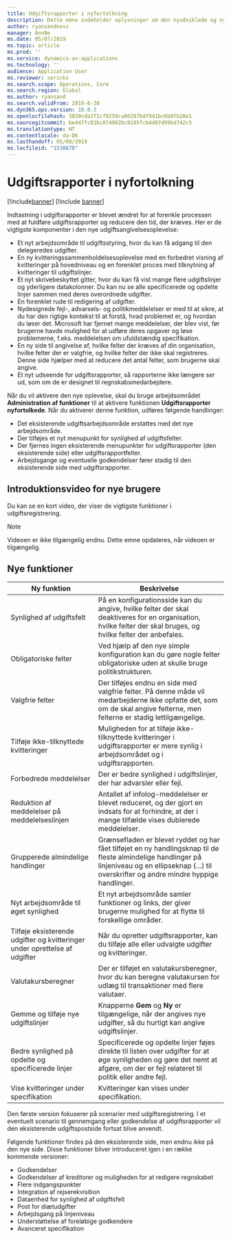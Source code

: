 ```yaml
---
title: Udgiftsrapporter i nyfortolkning
description: Dette emne indeholder oplysninger om den nyudviklede og nyfortolkede oplevelse for indtastning i udgiftsrapporter i Microsoft Dynamics 365 for Finance and Operations. Den nye oplevelse forenkler processen med at fuldføre udgiftsrapporter og reducerer den tid, der kræves.
author: ryansandness
manager: AnnBe
ms.date: 05/07/2019
ms.topic: article
ms.prod: ''
ms.service: dynamics-ax-applications
ms.technology: ''
audience: Application User
ms.reviewer: sericks
ms.search.scope: Operations, Core
ms.search.region: Global
ms.author: ryansand
ms.search.validFrom: 2019-6-30
ms.dyn365.ops.version: 10.0.3
ms.openlocfilehash: 3039cda3f2cf9259ca06207bdf941bc6b0fb28e1
ms.sourcegitcommit: be447fc81bc874982bc0185fcb4d87d99bd742c5
ms.translationtype: HT
ms.contentlocale: da-DK
ms.lasthandoff: 05/08/2019
ms.locfileid: "1538678"
---
```

# <a name="expense-reports-reimagined"></a>Udgiftsrapporter i nyfortolkning

[!include[banner](../includes/banner.md)]
[!include [banner](../includes/preview-banner.md)]

Indtastning i udgiftsrapporter er blevet ændret for at forenkle processen med at fuldføre udgiftsrapporter og reducere den tid, der kræves. Her er de vigtigste komponenter i den nye udgiftsangivelsesoplevelse:

- Et nyt arbejdsområde til udgiftsstyring, hvor du kan få adgang til den delegeredes udgifter.
- En ny kvitteringssammenholdelsesoplevelse med en forbedret visning af kvitteringer på hovedniveau og en forenklet proces med tilknytning af kvitteringer til udgiftslinjer.
- Et nyt skrivebeskyttet gitter, hvor du kan få vist mange flere udgiftslinjer og yderligere datakolonner. Du kan nu se alle specificerede og opdelte linjer sammen med deres overordnede udgifter.
- En forenklet rude til redigering af udgifter.
- Nydesignede fejl-, advarsels- og politikmeddelelser er med til at sikre, at du har den rigtige kontekst til at forstå, hvad problemet er, og hvordan du løser det. Microsoft har fjernet mange meddelelser, der blev vist, før brugerne havde mulighed for at udføre deres opgaver og løse problemerne, f.eks. meddelelsen om ufuldstændig specifikation.
- En ny side til angivelse af, hvilke felter der kræves af din organisation, hvilke felter der er valgfrie, og hvilke felter der ikke skal registreres. Denne side hjælper med at reducere det antal felter, som brugerne skal angive.
- Et nyt udseende for udgiftsrapporter, så rapporterne ikke længere ser ud, som om de er designet til regnskabsmedarbejdere.

Når du vil aktivere den nye oplevelse, skal du bruge arbejdsområdet **Administration af funktioner** til at aktivere funktionen **Udgiftsrapporter nyfortolkede**. Når du aktiverer denne funktion, udføres følgende handlinger:

- Det eksisterende udgiftsarbejdsområde erstattes med det nye arbejdsområde.
- Der tilføjes et nyt menupunkt for synlighed af udgiftsfelter.
- Der fjernes ingen eksisterende menupunkter for udgiftsrapporter (den eksisterende side) eller udgiftsrapportfelter.
- Arbejdsgange og eventuelle godkendelser fører stadig til den eksisterende side med udgiftsrapporter.

## <a name="getting-started-video-for-new-users"></a>Introduktionsvideo for nye brugere

Du kan se en kort video, der viser de vigtigste funktioner i udgiftsregistrering.

> [!NOTE]
> Videoen er ikke tilgængelig endnu. Dette emne opdateres, når videoen er tilgængelig.

## <a name="new-features"></a>Nye funktioner

| Ny funktion | Beskrivelse |
|---|----|
| Synlighed af udgiftsfelt | På en konfigurationsside kan du angive, hvilke felter der skal deaktiveres for en organisation, hvilke felter der skal bruges, og hvilke felter der anbefales. |
| Obligatoriske felter | Ved hjælp af den nye simple konfiguration kan du gøre nogle felter obligatoriske uden at skulle bruge politikstrukturen. |
| Valgfrie felter | Der tilføjes endnu en side med valgfrie felter. På denne måde vil medarbejderne ikke opfatte det, som om de skal angive felterne, men felterne er stadig lettilgængelige. |
| Tilføje ikke-tilknyttede kvitteringer | Muligheden for at tilføje ikke-tilknyttede kvitteringer i udgiftsrapporter er mere synlig i arbejdsområdet og i udgiftsrapporten. |
| Forbedrede meddelelser | Der er bedre synlighed i udgiftslinjer, der har advarsler eller fejl. |
| Reduktion af meddelelser på meddelelseslinjen| Antallet af infolog-meddelelser er blevet reduceret, og der gjort en indsats for at forhindre, at der i mange tilfælde vises dublerede meddelelser. |
| Grupperede almindelige handlinger | Grænsefladen er blevet ryddet og har fået tilføjet en ny handlingsknap til de fleste almindelige handlinger på linjeniveau og en ellipseknap (...) til overskrifter og andre mindre hyppige handlinger. |
| Nyt arbejdsområde til øget synlighed | Et nyt arbejdsområde samler funktioner og links, der giver brugerne mulighed for at flytte til forskellige områder. |
| Tilføje eksisterende udgifter og kvitteringer under oprettelse af udgifter | Når du opretter udgiftsrapporter, kan du tilføje alle eller udvalgte udgifter og kvitteringer. |
| Valutakursberegner | Der er tilføjet en valutakursberegner, hvor du kan beregne valutakursen for udlæg til transaktioner med flere valutaer. |
| Gemme og tilføje nye udgiftslinjer | Knapperne **Gem** og **Ny** er tilgængelige, når der angives nye udgifter, så du hurtigt kan angive udgiftslinjer. |
| Bedre synlighed på opdelte og specificerede linjer | Specificerede og opdelte linjer føjes direkte til listen over udgifter for at øge synligheden og gøre det nemt at afgøre, om der er fejl relateret til politik eller andre fejl. |
| Vise kvitteringer under specifikation | Kvitteringer kan vises under specifikation. |

Den første version fokuserer på scenarier med udgiftsregistrering. I et eventuelt scenario til gennemgang eller godkendelse af udgiftsrapporter vil den eksisterende udgiftspostside fortsat blive anvendt.

Følgende funktioner findes på den eksisterende side, men endnu ikke på den nye side. Disse funktioner bliver introduceret igen i en række kommende versioner:

- Godkendelser
- Godkendelser af kreditorer og muligheden for at redigere regnskabet
- Flere indgangspunkter
- Integration af rejserekvisition
- Dataenhed for synlighed af udgiftsfelt
- Post for diætudgifter
- Arbejdsgang på linjeniveau
- Understøttelse af foreløbige godkendere
- Avanceret specifikation
